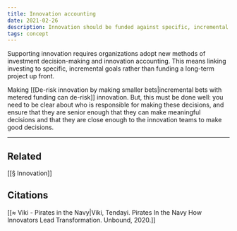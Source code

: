 ```yaml
---
title: Innovation accounting
date: 2021-02-26
description: Innovation should be funded against specific, incremental goals.
tags: concept
---
```


Supporting innovation requires organizations adopt new methods of investment decision-making and innovation accounting. This means linking investing to specific, incremental goals rather than funding a long-term project up front.

Making [[De-risk innovation by making smaller bets|incremental bets with metered funding can de-risk]] innovation. But, this must be done well: you need to be clear about who is responsible for making these decisions, and ensure that they are senior enough that they can make meaningful decisions and that they are close enough to the innovation teams to make good decisions. 

---
## Related
[[§ Innovation]]

## Citations
[[≈ Viki - Pirates in the Navy|Viki, Tendayi. Pirates In the Navy How Innovators Lead Transformation. Unbound, 2020.]]
